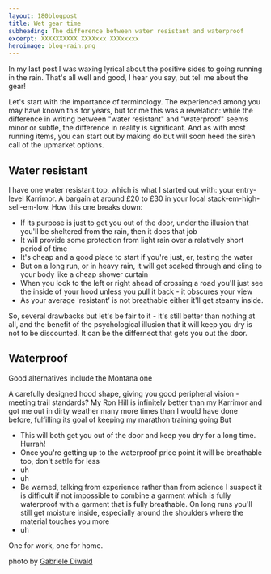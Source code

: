 ```yaml
---
layout: 180blogpost
title: Wet gear time
subheading: The difference between water resistant and waterproof
excerpt: XXXXXXXXXX XXXXxxx XXXxxxxx
heroimage: blog-rain.png
---
```



<p>In my last post I was waxing lyrical about the positive sides to going running in the rain. That's all well and good, I hear you say, but tell me about the gear!</p>

<p>Let's start with the importance of terminology. The experienced among you may have known this for years, but for me this was a revelation: while the difference in writing between "water resistant" and "waterproof" seems minor or subtle, the difference in reality is significant. And as with most running items, you can start out by making do but will soon heed the siren call of the upmarket options.</p>

<h2 class="section-heading">Water resistant</h2>

<p>I have one water resistant top, which is what I started out with: your entry-level Karrimor. A bargain at around £20 to £30 in your local stack-em-high-sell-em-low. How this one breaks down:</p>

<ul class="fa-ul">
<li><i class="fa-li fa fa-check fa-green"></i>If its purpose is just to get you out of the door, under the illusion that you'll be sheltered from the rain, then it does that job</li> 
<li><i class="fa-li fa fa-check fa-green"></i>It will provide some protection from light rain over a relatively short period of time</li> 
<li><i class="fa-li fa fa-check fa-green"></i>It's cheap and a good place to start if you're just, er, testing the water</li> 
<li><i class="fa-li fa fa-close fa-red"></i>But on a long run, or in heavy rain, it will get soaked through and cling to your body like a cheap shower curtain</li> 
<li><i class="fa-li fa fa-close fa-red"></i>When you look to the left or right ahead of crossing a road you'll just see the inside of your hood unless you pull it back - it obscures your view</li>
<li><i class="fa-li fa fa-close fa-red"></i>As your average 'resistant' is not breathable either it'll get steamy inside.</li>
</ul>

<p>So, several drawbacks but let's be fair to it - it's still better than nothing at all, and the benefit of the psychological illusion that it will keep you dry is not to be discounted. It can be the differnect that gets you out the door.</p>


<h2 class="section-heading">Waterproof</h2>


<p>Good alternatives include the Montana one



A carefully designed hood shape, giving you good peripheral vision - meeting trail standards?
My Ron Hill is infinitely better than my Karrimor and got me out in dirty weather many more times than I would have done before, fulfilling its goal of keeping my marathon training going
But </p>

<ul  class="fa-ul">
<li><i class="fa-li fa fa-check fa-green"></i>This will both get you out of the door and keep you dry for a long time. Hurrah!</li>
<li><i class="fa-li fa fa-check fa-green"></i>Once you're getting up to the waterproof price point it will be breathable too, don't settle for less</li>
<li><i class="fa-li fa fa-check fa-green"></i>uh</li>
<li><i class="fa-li fa fa-check fa-green"></i>uh</li>
<li><i class="fa-li fa fa-close fa-red"></i>Be warned, talking from experience rather than from science I suspect it is difficult if not impossible to combine a garment which is fully waterproof with a garment that is fully breathable. On long runs you'll still get moisture inside, especially around the shoulders where the material touches you more</li>
<li><i class="fa-li fa fa-close fa-red"></i>uh</li>
</ul>

<p>One for work, one for home.</p>


<p class="photocredit text-muted"><i class="fa fa-creative-commons fa-fw"></i> photo by <a href="https://www.flickr.com/photos/52214493@N03/">Gabriele Diwald</a></p>













